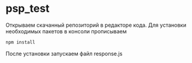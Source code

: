 # psp_test

Открываем скачанный репозиторий в редакторе кода.
Для установки необходимых пакетов в консоли прописываем 
```sh
npm install
```

После установки запускаем файл response.js

